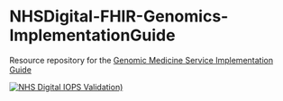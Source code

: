# NHSDigital-FHIR-Genomics-ImplementationGuide
Resource repository for the [Genomic Medicine Service Implementation Guide](https://simplifier.net/guide/fhir-genomics-implementation-guide) 

[![NHS Digital IOPS Validation)](https://github.com/NHSDigital/NHSDigital-FHIR-Genomics-ImplementationGuide/actions/workflows/terminology.yml/badge.svg)](https://github.com/NHSDigital/NHSDigital-FHIR-Genomics-ImplementationGuide/actions/workflows/terminology.yml)